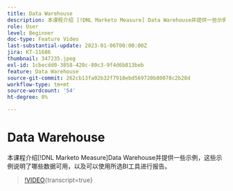 ```yaml
---
title: Data Warehouse
description: 本课程介绍 [!DNL Marketo Measure] Data Warehouse并提供一些示例，这些示例说明了哪些数据可用，以及可以使用所选BI工具进行报告。
role: User
level: Beginner
doc-type: Feature Video
last-substantial-update: 2023-01-06T00:00:00Z
jira: KT-11686
thumbnail: 347235.jpeg
exl-id: 1cbecdd0-3858-420c-80c3-9f4d6b813beb
feature: Data Warehouse
source-git-commit: 262cb13fa02b32f7918ebd569720b80078c2b28d
workflow-type: tm+mt
source-wordcount: '54'
ht-degree: 0%

---
```


# Data Warehouse

本课程介绍[!DNL Marketo Measure]Data Warehouse并提供一些示例，这些示例说明了哪些数据可用，以及可以使用所选BI工具进行报告。

>[!VIDEO](https://video.tv.adobe.com/v/3421933/?learn=on&captions=chi_hans){transcript=true}
